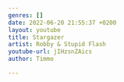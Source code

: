 ```yaml
---
genres: []
date: 2022-06-20 21:55:37 +0200
layout: youtube
title: Stargazer
artist: Robby & Stupid Flash
youtube-url: jIHzsnZAics
author: Timmo

---
```

